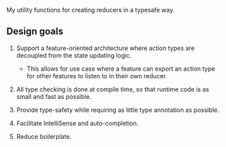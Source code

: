 My utility functions for creating reducers in a typesafe way.

## Design goals

1. Support a feature-oriented architecture where action types are decoupled from
   the state updating logic.

   - This allows for use case where a feature can export an action type for
     other features to listen to in their own reducer.

2. All type checking is done at compile time, so that runtime code is as small
   and fast as possible.

3. Provide type-safety while requiring as little type annotation as possible.

4. Facilitate IntelliSense and auto-completion.

5. Reduce boilerplate.

##
